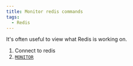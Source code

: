 ```yaml
---
title: Monitor redis commands
tags:
  - Redis
---
```


It's often useful to view what Redis is working on.

1. Connect to redis
2. [`MONITOR`](https://redis.io/commands/monitor/)
